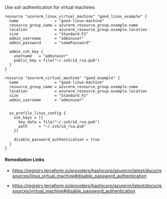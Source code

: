 
Use ssh authentication for virtual machines

```hcl
resource "azurerm_linux_virtual_machine" "good_linux_example" {
  name                = "good-linux-machine"
  resource_group_name = azurerm_resource_group.example.name
  location            = azurerm_resource_group.example.location
  size                = "Standard_F2"
  admin_username      = "adminuser"
  admin_password      = "somePassword"

  admin_ssh_key {
    username   = "adminuser"
    public_key = file("~/.ssh/id_rsa.pub")
  }
}

resource "azurerm_virtual_machine" "good_example" {
  name                = "good-linux-machine"
  resource_group_name = azurerm_resource_group.example.name
  location            = azurerm_resource_group.example.location
  size                = "Standard_F2"
  admin_username      = "adminuser"


  os_profile_linux_config {
    ssh_keys = [{
      key_data = file("~/.ssh/id_rsa.pub")
      path     = "~/.ssh/id_rsa.pub"
    }]

    disable_password_authentication = true
  }
}
```

#### Remediation Links
 - https://registry.terraform.io/providers/hashicorp/azurerm/latest/docs/resources/linux_virtual_machine#disable_password_authentication

 - https://registry.terraform.io/providers/hashicorp/azurerm/latest/docs/resources/virtual_machine#disable_password_authentication

